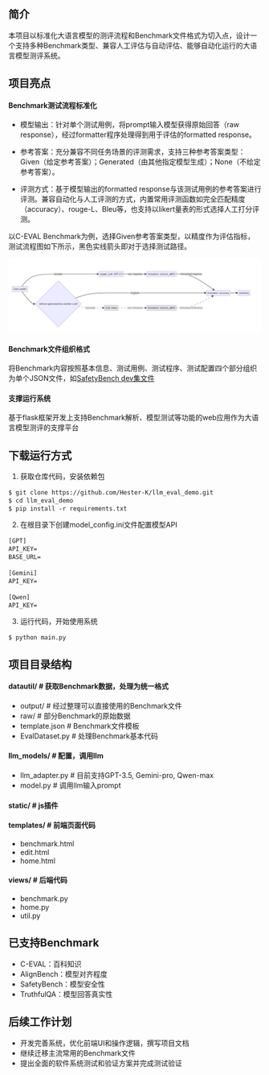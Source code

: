 ## 简介

本项目以标准化大语言模型的测评流程和Benchmark文件格式为切入点，设计一个支持多种Benchmark类型、兼容人工评估与自动评估、能够自动化运行的大语言模型测评系统。

## 项目亮点

#### Benchmark测试流程标准化

- 模型输出：针对单个测试用例，将prompt输入模型获得原始回答（raw response），经过formatter程序处理得到用于评估的formatted response。

- 参考答案：充分兼容不同任务场景的评测需求，支持三种参考答案类型：Given（给定参考答案）；Generated（由其他指定模型生成）；None（不给定参考答案）。

- 评测方式：基于模型输出的formatted response与该测试用例的参考答案进行评测。兼容自动化与人工评测的方式，内置常用评测函数如完全匹配精度（accuracy）、rouge-L、Bleu等，也支持以likert量表的形式选择人工打分评测。

以C-EVAL Benchmark为例，选择Given参考答案类型，以精度作为评估指标，测试流程图如下所示，黑色实线箭头即对于选择测试路径。

![](https://github.com/Hester-K/llm_eval_demo/blob/master/readme_assets/sample-flowchart.jpg)

#### Benchmark文件组织格式

将Benchmark内容按照基本信息、测试用例、测试程序、测试配置四个部分组织为单个JSON文件，如[SafetyBench dev集文件](https://github.com/Hester-K/llm_eval_demo/blob/master/datautil/output/SafetyBench_dev.json)

#### 支撑运行系统

基于flask框架开发上支持Benchmark解析、模型测试等功能的web应用作为大语言模型测评的支撑平台

## 下载运行方式

1. 获取仓库代码，安装依赖包

```
$ git clone https://github.com/Hester-K/llm_eval_demo.git
$ cd llm_eval_demo
$ pip install -r requirements.txt
```

2. 在根目录下创建model_config.ini文件配置模型API

```
[GPT]
API_KEY=
BASE_URL=

[Gemini]
API_KEY=

[Qwen]
API_KEY=
```

3. 运行代码，开始使用系统

```
$ python main.py
```

## 项目目录结构

#### datautil/ # 获取Benchmark数据，处理为统一格式

- output/ # 经过整理可以直接使用的Benchmark文件
- raw/ # 部分Benchmark的原始数据
- template.json # Benchmark文件模板
- EvalDataset.py # 处理Benchmark基本代码

#### llm_models/ # 配置，调用llm

- llm_adapter.py # 目前支持GPT-3.5, Gemini-pro, Qwen-max
- model.py # 调用llm输入prompt

#### static/ # js插件

#### templates/ # 前端页面代码

- benchmark.html 
- edit.html
- home.html

#### views/ # 后端代码

- benchmark.py
- home.py
- util.py

## 已支持Benchmark

- C-EVAL：百科知识
- AlignBench：模型对齐程度
- SafetyBench：模型安全性
- TruthfulQA：模型回答真实性

## 后续工作计划

- 开发完善系统，优化前端UI和操作逻辑，撰写项目文档
- 继续迁移主流常用的Benchmark文件
- 提出全面的软件系统测试和验证方案并完成测试验证
